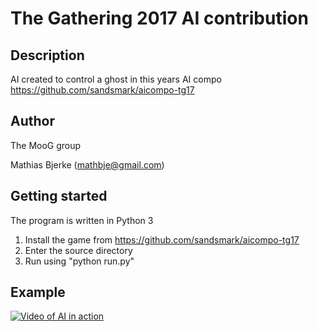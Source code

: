 # The Gathering 2017 AI contribution

## Description

AI created to control a ghost in this years AI compo
https://github.com/sandsmark/aicompo-tg17

## Author

The MooG group

Mathias Bjerke (mathbje@gmail.com)

## Getting started

The program is written in Python 3

1. Install the game from https://github.com/sandsmark/aicompo-tg17
2. Enter the source directory
3. Run using "python run.py"

## Example

[![Video of AI in action](https://img.youtube.com/vi/CnHMNM0SPXk/0.jpg)](http://www.youtube.com/watch?v=CnHMNM0SPXk)